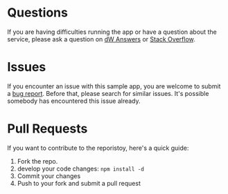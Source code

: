 # Questions

If you are having difficulties running the app or have a question about the service, please ask a question on [dW Answers](https://developer.ibm.com/answers/questions/ask/?topics=ibm-graph) or [Stack Overflow](http://stackoverflow.com/questions/ask?tags=ibm-watson).

# Issues

If you encounter an issue with this sample app, you are welcome to submit a [bug report](https://github.com/ibm-cds-labs/6degrees-of-kevin-bacon/issues). Before that, please search for similar issues. It's possible somebody has encountered this issue already.

# Pull Requests

If you want to contribute to the reporistoy, here's a quick guide:

1. Fork the repo.
1. develop your code changes: `npm install -d`
1. Commit your changes
1. Push to your fork and submit a pull request
